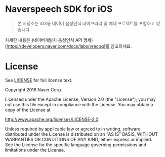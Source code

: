 # **Naverspeech SDK for iOS**

> 본 저장소는 iOS용 네이버 음성인식 라이브러리 및 예제 프로젝트를 포함하고 있습니다.

자세한 내용은 (네이버개발자 음성인식 API 명세)[https://developers.naver.com/docs/labs/vrecog]를 참고하세요.


License
==

See [LICENSE](LICENSE) for full license text.

Copyright 2016 Naver Corp.

Licensed under the Apache License, Version 2.0 (the "License");
you may not use this file except in compliance with the License.
You may obtain a copy of the License at

http://www.apache.org/licenses/LICENSE-2.0

Unless required by applicable law or agreed to in writing, software
distributed under the License is distributed on an "AS IS" BASIS,
WITHOUT WARRANTIES OR CONDITIONS OF ANY KIND, either express or implied.
See the License for the specific language governing permissions and
limitations under the License.

